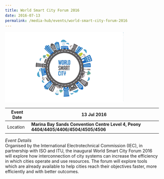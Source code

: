 ```yaml
---
title: World Smart City Forum 2016
date: 2016-07-13
permalink: /media-hub/events/world-smart-city-forum-2016
---
```

![World Smart City Forum 2016](/images/media-hub/events/till-2020/world-smart-city-forum-2016.png)

| Event Date | **13 Jul 2016**| 
| -------- | -------- |
| Location   |**Marina Bay Sands Convention Centre Level 4, Peony 4404/4405/4406/4504/4505/4506**  | 

*Event Details*<br>
Organised by the International Electrotechnical Commission (IEC), in partnership with ISO and ITU, the inaugural World Smart City Forum 2016 will explore how interconnection of city systems can increase the efficiency in which cities operate and use resources. The forum will explore tools which are already available to help cities reach their objectives faster, more efficiently and with better outcomes.